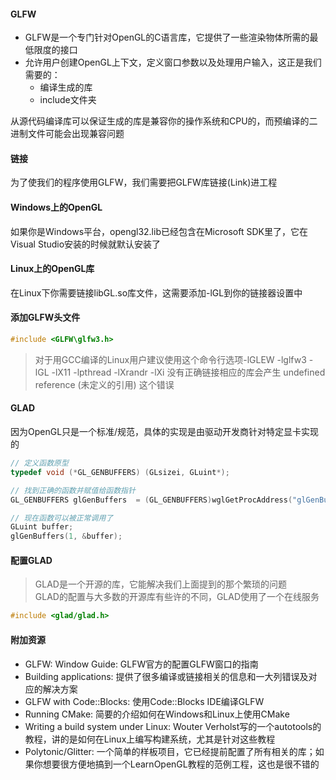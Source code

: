 #### GLFW
- GLFW是一个专门针对OpenGL的C语言库，它提供了一些渲染物体所需的最低限度的接口
- 允许用户创建OpenGL上下文，定义窗口参数以及处理用户输入，这正是我们需要的：
  - 编译生成的库
  - include文件夹

从源代码编译库可以保证生成的库是兼容你的操作系统和CPU的，而预编译的二进制文件可能会出现兼容问题

#### 链接
为了使我们的程序使用GLFW，我们需要把GLFW库链接(Link)进工程

#### Windows上的OpenGL
如果你是Windows平台，opengl32.lib已经包含在Microsoft SDK里了，它在Visual Studio安装的时候就默认安装了

#### Linux上的OpenGL库
在Linux下你需要链接libGL.so库文件，这需要添加-lGL到你的链接器设置中

#### 添加GLFW头文件
```c
#include <GLFW\glfw3.h>
```
> 对于用GCC编译的Linux用户建议使用这个命令行选项-lGLEW -lglfw3 -lGL -lX11 -lpthread -lXrandr -lXi
> 没有正确链接相应的库会产生 undefined reference (未定义的引用) 这个错误

#### GLAD
因为OpenGL只是一个标准/规范，具体的实现是由驱动开发商针对特定显卡实现的
```c
// 定义函数原型
typedef void (*GL_GENBUFFERS) (GLsizei, GLuint*);

// 找到正确的函数并赋值给函数指针
GL_GENBUFFERS glGenBuffers  = (GL_GENBUFFERS)wglGetProcAddress("glGenBuffers");

// 现在函数可以被正常调用了
GLuint buffer;
glGenBuffers(1, &buffer);
```

#### 配置GLAD
> GLAD是一个开源的库，它能解决我们上面提到的那个繁琐的问题
> <br />
> GLAD的配置与大多数的开源库有些许的不同，GLAD使用了一个在线服务
```c
#include <glad/glad.h> 
```

#### 附加资源
- GLFW: Window Guide: GLFW官方的配置GLFW窗口的指南
- Building applications: 提供了很多编译或链接相关的信息和一大列错误及对应的解决方案
- GLFW with Code::Blocks: 使用Code::Blocks IDE编译GLFW
- Running CMake: 简要的介绍如何在Windows和Linux上使用CMake
- Writing a build system under Linux: Wouter Verholst写的一个autotools的教程，讲的是如何在Linux上编写构建系统，尤其是针对这些教程
- Polytonic/Glitter: 一个简单的样板项目，它已经提前配置了所有相关的库；如果你想要很方便地搞到一个LearnOpenGL教程的范例工程，这也是很不错的
